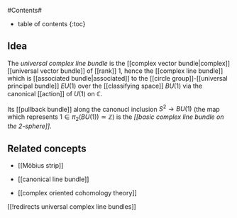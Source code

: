 
#Contents#
* table of contents
{:toc}

## Idea

The _universal complex line bundle_ is the [[complex vector bundle|complex]] [[universal vector bundle]] of [[rank]] 1, hence the [[complex line bundle]] which is [[associated bundle|associated]] to the [[circle group]]-[[universal principal bundle]] $E U(1)$ over the [[classifying space]] $B U(1)$ via the canonical [[action]] of $U(1)$ on $\mathbb{C}$.

Its [[pullback bundle]] along the canonucl inclusion $S^2 \longrightarrow B U(1)$ (the map which represents $1 \in \pi_2(B U(1)) \simeq \mathbb{Z}$) is the _[[basic complex line bundle on the 2-sphere]]_.


## Related concepts

* [[Möbius strip]]

* [[canonical line bundle]]

* [[complex oriented cohomology theory]]


[[!redirects universal complex line bundles]]